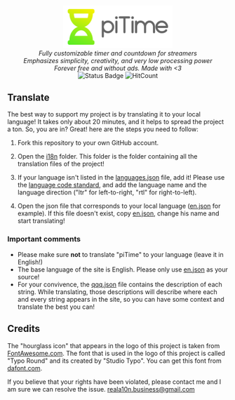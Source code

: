 <p align="center">
    <img alt="piTime" width=250 src="design/textlogo.png"/> <br/>
    <i>Fully customizable timer and countdown for streamers <br/>
    Emphasizes simplicity, creativity, and very low processing power <br/>
  	Forever free and without ads. Made with <3 </i> <br/>
    <img alt="Status Badge" src="https://img.shields.io/badge/Status-not%20released%20yet-red?style=flat-square"/>
    <img alt="HitCount" src="http://hits.dwyl.com/RealA10N/piTime.svg"/>
</p>

## Translate

The best way to support my project is by translating it to your local language! It takes only about 20 minutes, and it helps to spread the project a ton. So, you are in? Great! here are the steps you need to follow:

1. Fork this repository to your own GitHub account.

2. Open the [i18n](/i18n) folder. This folder is the folder containing all the translation files of the project!

3. If your language isn't listed in the [languages.json](/i18n/languages.json) file, add it! Please use the [language code standard](https://en.wikipedia.org/wiki/List_of_ISO_639-1_codes), and add the language name and the language direction ("ltr" for left-to-right, "rtl" for right-to-left).

4. Open the json file that corresponds to your local language ([en.json](i18n/en.json) for example). If this file doesn't exist, copy [en.json](i18n/en.json), change his name and start translating!

### Important comments

* Please make sure **not** to translate "piTime" to your language (leave it in English!)
* The base language of the site is English. Please only use [en.json](i18n/en.json) as your source!
* For your convivence, the [qqq.json](i18n/qqq.json) file contains the description of each string. While translating, those descriptions will describe where each and every string appears in the site, so you can have some context and translate the best you can!

## Credits

The "hourglass icon" that appears in the logo of this project is taken from [FontAwesome.com](https://fontawesome.com/icons/hourglass-half).
The font that is used in the logo of this project is called "Typo Round" and its created by "Studio Typo". You can get this font from [dafont.com](https://www.dafont.com/typo-round.font?text=piTime).

If you believe that your rights have been violated, please contact me and I am sure we can resolve the issue. [reala10n.business@gmail.com](mailto:reala10n.business@gmail.com)
